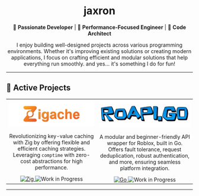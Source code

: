 <h1 align="center">jaxron</h1>
<p align="center">
  🌟 <b>Passionate Developer</b> | 🚀 <b>Performance-Focused Engineer</b> | 🎨 <b>Code Architect</b>
</p>
<p align="center">
  I enjoy building well-designed projects across various programming environments. Whether it's improving existing solutions or creating modern applications, I focus on crafting efficient and modular solutions that help everything run smoothly. and yes... it's something I do for fun!
</p>

---

## 🔭 Active Projects

<table>
  <tr>
    <td align="center">
      <a href="https://github.com/jaxron/zigache">
        <img src="assets/images/zigache-banner.png" alt="Zigache Banner" width="300">
      </a>
      <p>Revolutionizing key-value caching with Zig by offering flexible and efficient caching strategies. Leveraging <code>comptime</code> with zero-cost abstractions for high performance.</p>
      <a href="https://ziglang.org/">
        <img src="https://img.shields.io/badge/-Zig-orange?style=flat-square&logo=zig&logoColor=white" alt="Zig">
      </a>
      <img src="https://img.shields.io/badge/-WIP-red?style=flat-square" alt="Work in Progress">
    </td>
    <td align="center">
      <a href="https://github.com/jaxron/roapi.go">
        <img src="assets/images/roapi-banner.png" alt="roapi.go Banner" width="300">
      </a>
      <p>A modular and beginner-friendly API wrapper for Roblox, built in Go. Offers fault tolerance, request deduplication, robust authentication, and more, ensuring seamless platform integration.</p>
      <a href="https://go.dev/">
        <img src="https://img.shields.io/badge/-Go-00ADD8?style=flat-square&logo=go&logoColor=white" alt="Go">
      </a>
      <img src="https://img.shields.io/badge/-WIP-red?style=flat-square" alt="Work in Progress">
    </td>
  </tr>
</table>

---
